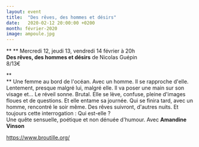 ```yaml
---
layout: event
title:  "Des rêves, des hommes et désirs"
date:   2020-02-12 20:00:00 +0200
month: février-2020
image: ampoule.jpg
---
```


**
**
Mercredi 12, jeudi 13, vendredi 14 février à 20h  
**Des rêves, des hommes et désirs** de Nicolas Guépin<br /> 8/13€

**  
** Une femme au bord de l'océan. Avec un homme. Il se rapproche d'elle. Lentement, presque malgré lui, malgré elle. Il va poser une main sur son visage et... Le réveil sonne. Brutal. Elle se lève, confuse, pleine d'images floues et de questions. Et elle entame sa journée. Qui se finira tard, avec un homme, rencontré le soir même. Des rêves suivront, d'autres nuits. Et toujours cette interrogation : Qui est-elle ?  
Une quête sensuelle, poétique et non dénuée d'humour. Avec **Amandine Vinson**

https://www.broutille.org/